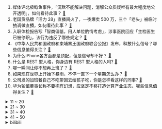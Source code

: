 1. 媒体评北极鲶鱼事件，「沉默不能解决问题，消解公众质疑唯有最大程度地公开透明」，如何看待此事？ [:link:](https://www.zhihu.com/question/622176670)
2. 老国货品牌「活力 28」直播间火了，一夜爆卖 500 万，三个「老头」被临时抽调做直播，如何看待此事？ [:link:](https://www.zhihu.com/question/622471397)
3. 入职体检报告写「智商偏低，用人单位酌情考虑」，涉事医院回应「主检医生已被停职」，该行为违反了哪些规定？ [:link:](https://www.zhihu.com/question/621862811)
4. 《中华人民共和国政府和柬埔寨王国政府联合公报》发布，释放什么信号？哪些信息值得关注？ [:link:](https://www.zhihu.com/question/622354058)
5. 为什么iPhone各方面都是顶配，但是信号却不好？ [:link:](https://www.zhihu.com/question/620251417)
6. 什么是 REST 型人格，你身边有 REST 型人格的人吗? [:link:](https://www.zhihu.com/question/621657625)
7. 哪一瞬间让你不想再上班了？ [:link:](https://www.zhihu.com/question/622451878)
8. 如果现在世界上开始下暴雨，不停一直下一个星期怎么办？ [:link:](https://www.zhihu.com/question/396738191)
9. 公司发的加班餐自己不吃带回去给孩子吃，你是怎样看这样的同事? [:link:](https://www.zhihu.com/question/621933367)
10. 华为轮值董事长称不要抱有幻想，应坚定不移打造计算产业生态，哪些信息值得关注？ [:link:](https://www.zhihu.com/question/622476180)
<details>
<summary>11 ~ 20</summary>

11. 美国发出「警告」称，俄罗斯与朝鲜进行卫星合作「非常令人不安」，会「毫不犹豫」实施制裁，对此如何评价？ [:link:](https://www.zhihu.com/question/622003043)
12. 如何评价《原神》枫丹角色大部分都围绕「生命值降低」来设计？ [:link:](https://www.zhihu.com/question/622299643)
13. 如何评价《战锤40k》星际战士屠杀阿凡达的图片引起大量的人不满？ [:link:](https://www.zhihu.com/question/622467889)
14. 你愿意一辈子租房吗？你认为租房占工资多大比例是合理的？ [:link:](https://www.zhihu.com/question/621466916)
15. 如何评价《原神》4.1版本变成页游？ [:link:](https://www.zhihu.com/question/622330630)
16. 美官员担忧乌克兰难熬冬天，称俄导弹产量已超过战前水平，俄乌局势将如何变化？如何评价俄军工综合体的复兴？ [:link:](https://www.zhihu.com/question/622481014)
17. 如何评价许宏宇执导，彭昱畅和侯明昊主演的电视剧《异人之下》？ [:link:](https://www.zhihu.com/question/615568542)
18. 报道称华为 Mate 60 Pro 和 Mate 60 Pro+ 出货量已调至两千万台，透露哪些信息？ [:link:](https://www.zhihu.com/question/622026607)
19. 如何看待「米哈游支付中心」IOS 支付宝小程序被下架？ [:link:](https://www.zhihu.com/question/621638989)
20. 科研圈里，为什么一些学科的女教授尤其少？ [:link:](https://www.zhihu.com/question/27404441)
</details>
<details>
<summary>21 ~ 30</summary>

21. 英 RC-135 侦察机险被俄军战机击落，目前当地局势如何？ [:link:](https://www.zhihu.com/question/622188415)
22. 引力和其它力不能统一的根源在哪里？ [:link:](https://www.zhihu.com/question/343532094)
23. 知情人士称茅台酒心巧克力分经典、减糖两种口味，最低定价 35 元一盒，如何看待这一售价？ [:link:](https://www.zhihu.com/question/622016837)
24. 2023赛季F1新加坡大奖赛，赛恩斯夺冠，诺里斯第二，汉密尔顿第三，如何评价这场比赛？ [:link:](https://www.zhihu.com/question/622495125)
25. 如何评价周冬雨、章宇、张宥浩主演的电影《鹦鹉杀》？ [:link:](https://www.zhihu.com/question/534455407)
26. 当你觉得生活喘不过气的时候，有哪些治愈自己的方式？ [:link:](https://www.zhihu.com/question/622160146)
27. 立案后，开庭前，应该联系法官沟通什么事情呢？ [:link:](https://www.zhihu.com/question/621769575)
28. 如何评价吴倩、李佳航主演的古装悬疑剧《九义人》？ [:link:](https://www.zhihu.com/question/622221987)
29. 网络主播吴川偷逃税被追缴并处罚 1359 万元，经提醒、督促、约谈警示后仍拒不配合，哪些信息值得关注？ [:link:](https://www.zhihu.com/question/622390775)
30. 如何评价古天乐、张智霖、吴镇宇、胡杏儿主演的悬疑犯罪电影《暗杀风暴》？ [:link:](https://www.zhihu.com/question/601063054)
</details>
<details>
<summary>31 ~ 40</summary>

31. 《三国演义》里有哪些比较搞笑的细节? [:link:](https://www.zhihu.com/question/28815531)
32. 当你心里难过的时候，是自己消化掉好还是找人倾诉？不会产生心理依赖吗？ [:link:](https://www.zhihu.com/question/620725501)
33. 释怀的尽头是遗忘吗？ [:link:](https://www.zhihu.com/question/621462718)
34. 如果只有一天时间玩成都，你推荐哪条线路？ [:link:](https://www.zhihu.com/question/613848311)
35. 当领导的是不是看不得员工清闲? [:link:](https://www.zhihu.com/question/607604488)
36. 为什么鹿肉没有像牛肉和羊肉那样被作为广泛的食材？ [:link:](https://www.zhihu.com/question/36009733)
37. 研究称每天久坐超 10 小时痴呆症风险「迅速增加」，如何从医学角度解读？工作需经常久坐怎么办？ [:link:](https://www.zhihu.com/question/622480242)
38. 辽宁男篮官宣杨鸣卸任主帅，乌戈·洛佩斯正式出任辽篮主教练，如何看待此事？ [:link:](https://www.zhihu.com/question/622481281)
39. 如何评价2023年湖南省大学生程序设计竞赛(HNCPC)? [:link:](https://www.zhihu.com/question/622456798)
40. 年轻人不买手机却迷上买手机壳，背后原因是什么？你有没有「换了壳和壁纸就像换了新手机」的感觉？ [:link:](https://www.zhihu.com/question/622367426)
</details>
<details>
<summary>41 ~ 50</summary>

41. 美国普惠发动机被曝「罕见缺陷」，可能导致全球数百架客机停飞，具体情况如何？哪些航司会受波及？ [:link:](https://www.zhihu.com/question/622101091)
42. 东北人第一次去南方要注意什么？ [:link:](https://www.zhihu.com/question/612273098)
43. 有哪些优美的诗句令人印象深刻？ [:link:](https://www.zhihu.com/question/617789731)
44. 如何评价周深新歌《时间之海》？ [:link:](https://www.zhihu.com/question/622127622)
45. 如何用初等方法证明y=x+sinx严格递增？ [:link:](https://www.zhihu.com/question/615272421)
46. 25 万亿存量房贷降息 9 月 25 日起正式实施，将会给借款人带来哪些实惠？购房者到底能省多少钱？ [:link:](https://www.zhihu.com/question/621483860)
47. 想要看很多书，但是钱不是很多，很好奇爱读书的人都是自己买书吗？还是去哪里看？ [:link:](https://www.zhihu.com/question/621926634)
48. 「九一八」事变爆发 92 周年，该如何铭记历史、缅怀先烈？ [:link:](https://www.zhihu.com/question/622539123)
49. 23-24 赛季英超狼队 1:3 利物浦，如何评价这场比赛？ [:link:](https://www.zhihu.com/question/622383176)
50. 一名优秀的C++人员是怎么炼成的? [:link:](https://www.zhihu.com/question/621331372)
</details><details>
<summary>bilibili</summary>

</details>